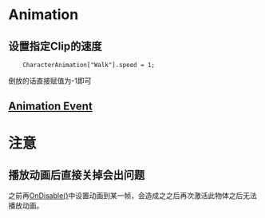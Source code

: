 # Animation

## 设置指定Clip的速度
```
    CharacterAnimation["Walk"].speed = 1;
```
倒放的话直接赋值为-1即可

## [Animation Event](https://liusuwanxia.github.io/unity/2017/05/31/Animation-Events)

# 注意

## 播放动画后直接关掉会出问题

之前再[OnDisable()](https://docs.unity3d.com/ScriptReference/MonoBehaviour.OnDisable.html)中设置动画到某一帧，会造成之之后再次激活此物体之后无法播放动画。